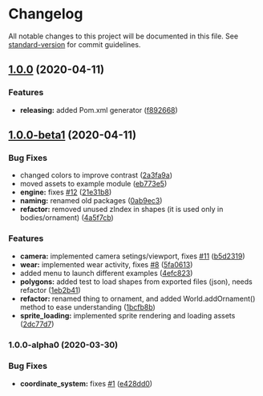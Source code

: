 # Changelog

All notable changes to this project will be documented in this file. See [standard-version](https://github.com/conventional-changelog/standard-version) for commit guidelines.

## [1.0.0](https://github.com/TocappGames/game2d/compare/v1.0.0-beta1...v1.0.0) (2020-04-11)


### Features

* **releasing:** added Pom.xml generator ([f892668](https://github.com/TocappGames/game2d/commit/f892668))



## [1.0.0-beta1](https://github.com/TocappGames/game2d/compare/v1.0.0-alpha0...v1.0.0-beta1) (2020-04-11)


### Bug Fixes

* changed colors to improve contrast ([2a3fa9a](https://github.com/TocappGames/game2d/commit/2a3fa9a))
* moved assets to example module ([eb773e5](https://github.com/TocappGames/game2d/commit/eb773e5))
* **engine:** fixes [#12](https://github.com/TocappGames/game2d/issues/12) ([21e31b8](https://github.com/TocappGames/game2d/commit/21e31b8))
* **naming:** renamed old packages ([0ab9ec3](https://github.com/TocappGames/game2d/commit/0ab9ec3))
* **refactor:** removed unused zIndex in shapes (it is used only in bodies/ornament) ([4a5f7cb](https://github.com/TocappGames/game2d/commit/4a5f7cb))


### Features

* **camera:** implemented camera setings/viewport, fixes [#11](https://github.com/TocappGames/game2d/issues/11) ([b5d2319](https://github.com/TocappGames/game2d/commit/b5d2319))
* **wear:** implemented wear activity, fixes [#8](https://github.com/TocappGames/game2d/issues/8) ([5fa0613](https://github.com/TocappGames/game2d/commit/5fa0613))
* added menu to launch different examples ([4efc823](https://github.com/TocappGames/game2d/commit/4efc823))
* **polygons:** added test to load shapes from exported files (json), needs refactor ([1eb2b41](https://github.com/TocappGames/game2d/commit/1eb2b41))
* **refactor:** renamed thing to ornament, and added World.addOrnament() method to ease understanding ([1bcfb8b](https://github.com/TocappGames/game2d/commit/1bcfb8b))
* **sprite_loading:** implemented sprite rendering and loading assets ([2dc77d7](https://github.com/TocappGames/game2d/commit/2dc77d7))



### 1.0.0-alpha0 (2020-03-30)


### Bug Fixes

* **coordinate_system:** fixes [#1](https://github.com/TocappGames/wearkit/issues/1) ([e428dd0](https://github.com/TocappGames/wearkit/commit/e428dd0))
